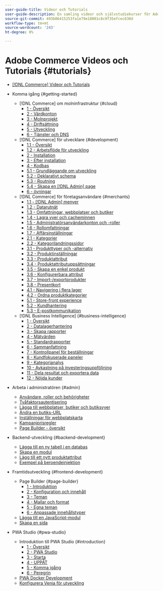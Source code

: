 ```yaml
---
user-guide-title: Videor och Tutorials
user-guide-description: En samling videor och självstudiekurser för Adobe Commerce och Magento Open Source.
source-git-commit: 493b06415253fa1e79e18001c8c9f35efcec630d
workflow-type: tm+mt
source-wordcount: '243'
ht-degree: 0%

---
```



# Adobe Commerce Videos och Tutorials {#tutorials}

+ [[!DNL Commerce] Videor och Tutorials](overview.md)

+ Komma igång {#getting-started}
   + [!DNL Commerce] om molninfrastruktur {#cloud}
      + [1 - Översikt](./cloud/1-overview.md)
      + [2 - Värdkonton](./cloud/2-accounts.md)
      + [3 - Molnprojekt](./cloud/3-projects.md)
      + [4 - Driftsättning](./cloud/4-deployment.md)
      + [5 - Utveckling](./cloud/5-dev-config.md)
      + [6 - Tjänster och DNS](./cloud/6-launch.md)
   + [!DNL Commerce] för utvecklare {#development}
      + [1.1 - Översikt](./developer/backend-1-1-overview.md)
      + [1.2 - Arbetsflöde för utveckling](./developer/backend-1-2-workflow.md)
      + [2 - Installation](./developer/backend-2-install.md)
      + [3 - Efter installation](./developer/backend-3-post-install.md)
      + [4 - Kodbas](./developer/backend-4-code-base.md)
      + [5.1 - Grundläggande om utveckling](./developer/backend-5-1-dev-basics.md)
      + [5.2 - Deklarativt schema](./developer/backend-5-2-declarative-schema.md)
      + [5.3 - Routning](./developer/backend-5-3-routing.md)
      + [5.4 - Skapa en [!DNL Admin] page](./developer/backend-5-4-admin-page.md)
      + [6 - övningar](./developer/backend-6-practice.md)
   + [!DNL Commerce] för företagsanvändare {#merchants}
      + [1.1 - [!DNL Admin] menyer](./merchant/introduction/1-1-menus.md)
      + [1.2 - Datarutnät](./merchant/introduction/1-2-data-grids.md)
      + [1.3 - Omfattningar, webbplatser och butiker](./merchant/introduction/1-3-apps-scopes-sites-stores.md)
      + [1.4 - Lagra vyer och cacheminnen](./merchant/introduction/1-4-store-views-cache.md)
      + [1.5 - Administratörsanvändarkonton och -roller](./merchant/introduction/1-5-users-roles.md)
      + [1.6 - Rollomfattningar](./merchant/introduction/1-6-role-scopes.md)
      + [1.7 - Affärsinställningar](./merchant/introduction/1-7-business-settings.md)
      + [2.1 - Kategorier](./merchant/introduction/2-1-categories.md)
      + [2.2 - Kategorilandningssidor](./merchant/introduction/2-2-category-landing-page.md)
      + [3.1 - Produkttyper och -alternativ](./merchant/introduction/3-1-product-types-options.md)
      + [3.2 - Produktinställningar](./merchant/introduction/3-2-product-settings.md)
      + [3.3 - Produktattribut](./merchant/introduction/3-3-product-attributes.md)
      + [3.4 - Produktattributuppsättningar](./merchant/introduction/3-4-product-attribute-sets.md)
      + [3.5 - Skapa en enkel produkt](./merchant/introduction/3-5-create-simple-product.md)
      + [3.6 - Konfigurerbara attribut](./merchant/introduction/3-6-configurable-attributes.md)
      + [3.7 - Import-/exportprodukter](./merchant/introduction/3-7-import-export-products.md)
      + [3.8 - Presentkort](./merchant/introduction/3-8-gift-cards.md)
      + [4.1 - Navigering i flera lager](./merchant/introduction/4-1-layered-navigation.md)
      + [4.2 - Ordna produktkategorier](./merchant/introduction/4-2-arrange-product-categories.md)
      + [5.1 - Store-front experience](./merchant/introduction/5-1-storefront-experience.md)
      + [5.2 - Kundhantering](./merchant/introduction/5-2-customer-management.md)
      + [5.3 - E-postkommunikation](./merchant/introduction/5-3-store-communications.md)
   + [!DNL Business Intelligence] {#business-intelligence}
      + [1 - Översikt](./merchant/business-intelligence/1-overview.md)
      + [2 - Datalagerhantering](./merchant/business-intelligence/2-data-warehousing.md)
      + [3 - Skapa rapporter](./merchant/business-intelligence/3-build-reports.md)
      + [4 - Mätvärden](./merchant/business-intelligence/4-metrics.md)
      + [5 - Standardrapporter](./merchant/business-intelligence/5-standard-reports.md)
      + [6 - Sammanfattning](./merchant/business-intelligence/6-executive-summary-dashboard.md)
      + [7 - Kontrollpanel för beställningar](./merchant/business-intelligence/7-orders-dashboard.md)
      + [8 - Kundfokuserade paneler](./merchant/business-intelligence/8-customer-focused-dashboards.md)
      + [9 - Kategorianalys](./merchant/business-intelligence/9-category-analysis.md)
      + [10 - Avkastning på investeringsuppföljning](./merchant/business-intelligence/10-roi-tracking.md)
      + [11 - Dela resultat och exportera data](./merchant/business-intelligence/11-share-results-export-data.md)
      + [12 - Nöjda kunder](./merchant/business-intelligence/12-customer-success.md)

+ Arbeta i administratören {#admin}
   + [Användare, roller och behörigheter](./merchant/users-roles-permissions.md)
   + [Tvåfaktorsautentisering](./merchant/two-factor-authentication.md)
   + [Lägga till webbplatser, butiker och butiksvyer](./merchant/add-websites-stores-views.md)
   + [Ändra en butiks-URL](./merchant/change-store-url.md)
   + [Inställningar för webbplatskarta](./merchant/site-map-setup.md)
   + [Kampanjprisregler](./merchant/promotions-price-rules.md)
   + [Page Builder - översikt](./merchant/page-builder-overview.md)

+ Backend-utveckling {#backend-development}
   + [Lägga till en ny tabell i en databas](./developer/add-new-db-table.md)
   + [Skapa en modul](developer/create-module.md)
   + [Lägg till ett nytt produktattribut](./developer/add-product-attribute.md)
   + [Exempel på beroendeinjektion](./developer/dependency-injection.md)

+ Framtidsutveckling {#frontend-development}
   + Page Builder {#page-builder}
      + [1 - Introduktion](./developer/page-builder/1-intro-case-studies.md)
      + [2 - Konfiguration och innehåll](./developer/page-builder/2-config-create-content.md)
      + [3 - Teman](./developer/page-builder/3-themes.md)
      + [4 - Mallar och format](./developer/page-builder/4-admin-templates-apply-styles.md)
      + [5 - Egna teman](./developer/page-builder/5-customize-theme.md)
      + [6 - Anpassade innehållstyper](developer/page-builder/6-custom-content-types.md)
   + [Lägga till en JavaScript-modul](developer/add-javascript-module.md)
   + [Skapa en sida](developer/create-new-page.md)

+ PWA Studio {#pwa-studio}
   + Introduktion till PWA Studio {#introduction}
      + [1 - Översikt](./pwa/introduction/1-overview.md)
      + [2 - PWA Studio](./pwa/introduction/2-pwa-studio-tools.md)
      + [3 - Starta](pwa/introduction/3-launch.md)
      + [4 - UPPÅT](./pwa/introduction/4-upward.md)
      + [5 - Komma igång](./pwa/introduction/5-getting-started.md)
      + [6 - Peregrin](./pwa/introduction/6-peregrine.md)
   + [PWA Docker Development](./pwa/pwa-docker-development.md)
   + [Konfigurera Venia för utveckling](pwa/set-up-venia-for-dev.md)
